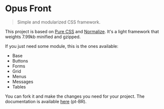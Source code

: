 # Opus Front

> Simple and modularized CSS framework.

This project is based on [Pure CSS](#) and [Normalize](#). It's a light framework that weights 7.99kb minified and gzipped.

If you just need some module, this is the ones available:

- Base
- Buttons
- Forms
- Grid
- Menus
- Messages
- Tables

You can fork it and make the changes you need for your project. The documentation is available [here](#) (pt-BR).